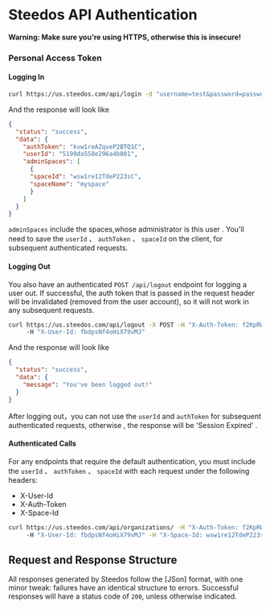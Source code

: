 # Steedos API Authentication

**Warning: Make sure you're using HTTPS, otherwise this is insecure!**

### Personal Access Token

#### Logging In


```bash 
curl https://us.steedos.com/api/login -d "username=test&password=password"
```

And the response will look like
```json
{
  "status": "success",
  "data": {
    "authToken": "kvw1reAZqveP2BTQ1C",
    "userId": "5199da558e296a4b001",
    "adminSpaces": [
      {
      "spaceId": "wsw1re12TdeP223sC",
      "spaceName": "myspace"
      }
    ]
  }
}
```

`adminSpaces` include the spaces,whose administrator is this user . You'll need to save the `userId` 、 `authToken` 、 `spaceId` on the client, for subsequent authenticated requests.

#### Logging Out
  
You also have an authenticated `POST /api/logout` endpoint for logging a user out. If successful, the
auth token that is passed in the request header will be invalidated (removed from the user account),
so it will not work in any subsequent requests.
```bash
curl https://us.steedos.com/api/logout -X POST -H "X-Auth-Token: f2KpRW7KeN9aPmjSZ" 
     -H "X-User-Id: fbdpsNf4oHiX79vMJ"
```

And the response will look like
```json
{
  "status": "success",
  "data": {
    "message": "You've been logged out!"
  }
}
```

After logging out，you can not use the `userId` and `authToken` for subsequent authenticated requests, otherwise , the response will be 'Session Expired' .

#### Authenticated Calls

For any endpoints that require the default authentication, you must include the `userId` 、 `authToken` 、 `spaceId` with each request under the following headers:
- X-User-Id
- X-Auth-Token
- X-Space-Id

```bash
curl https://us.steedos.com/api/organizations/ -H "X-Auth-Token: f2KpRW7KeN9aPmjSZ" 
     -H "X-User-Id: fbdpsNf4oHiX79vMJ" -H "X-Space-Id: wsw1re12TdeP223sC"
```

## Request and Response Structure

All responses generated by Steedos follow the [JSon] format, with one minor tweak: failures have
an identical structure to errors. Successful responses will have a status code of `200`, unless 
otherwise indicated. 
